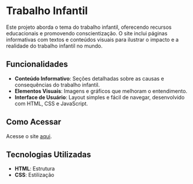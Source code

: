 # Trabalho Infantil

Este projeto aborda o tema do trabalho infantil, oferecendo recursos educacionais e promovendo conscientização. O site inclui páginas informativas com textos e conteúdos visuais para ilustrar o impacto e a realidade do trabalho infantil no mundo.

## Funcionalidades
- **Conteúdo Informativo**: Seções detalhadas sobre as causas e consequências do trabalho infantil.
- **Elementos Visuais**: Imagens e gráficos que melhoram o entendimento.
- **Interface de Usuário**: Layout simples e fácil de navegar, desenvolvido com HTML, CSS e JavaScript.

## Como Acessar
Acesse o site [aqui](https://newtonthomaz.github.io/Trabalho-Infantil/).

## Tecnologias Utilizadas
- **HTML**: Estrutura
- **CSS**: Estilização
